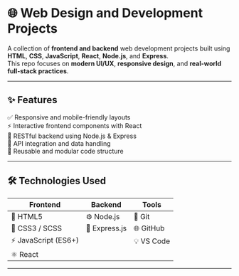 # 🌐 Web Design and Development Projects

A collection of **frontend and backend** web development projects built using **HTML**, **CSS**, **JavaScript**, **React**, **Node.js**, and **Express**.  
This repo focuses on **modern UI/UX**, **responsive design**, and **real-world full-stack practices**.

---

## ✨ Features
✅ Responsive and mobile-friendly layouts  
⚡ Interactive frontend components with React  
🧠 RESTful backend using Node.js & Express  
🔗 API integration and data handling  
🧩 Reusable and modular code structure  

---

## 🛠 Technologies Used
| Frontend | Backend | Tools |
|-----------|----------|-------|
| 🌸 HTML5 | ⚙️ Node.js | 🧭 Git |
| 🎨 CSS3 / SCSS | 🧩 Express.js | 🌐 GitHub |
| ⚡ JavaScript (ES6+) |  | 💡 VS Code |
| ⚛️ React |  |  |

---
